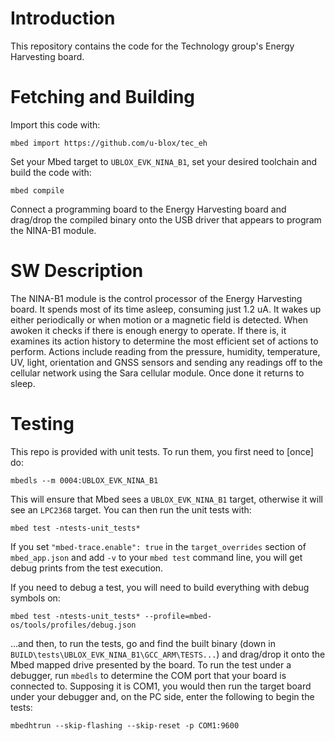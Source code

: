 # Introduction
This repository contains the code for the Technology group's Energy Harvesting board.

# Fetching and Building
Import this code with:

`mbed import https://github.com/u-blox/tec_eh`

Set your Mbed target to `UBLOX_EVK_NINA_B1`, set your desired toolchain and build the code with:

`mbed compile`

Connect a programming board to the Energy Harvesting board and drag/drop the compiled binary onto the USB driver that appears to program the NINA-B1 module.

# SW Description
The NINA-B1 module is the control processor of the Energy Harvesting board.  It spends most of its time asleep, consuming just 1.2 uA.  It wakes up either periodically or when motion or a magnetic field is detected.  When awoken it checks if there is enough energy to operate.  If there is, it examines its action history to determine the most efficient set of actions to perform.  Actions include reading from the pressure, humidity, temperature, UV, light, orientation and GNSS sensors and sending any readings off to the cellular network using the Sara cellular module.  Once done it returns to sleep.


# Testing
This repo is provided with unit tests.  To run them, you first need to [once] do:

`mbedls --m 0004:UBLOX_EVK_NINA_B1`

This will ensure that Mbed sees a `UBLOX_EVK_NINA_B1` target, otherwise it will see an `LPC2368` target.  You can then run the unit tests with:

`mbed test -ntests-unit_tests*`

If you set `"mbed-trace.enable": true` in the `target_overrides` section of `mbed_app.json` and add `-v` to your `mbed test` command line, you will get debug prints from the test execution.

If you need to debug a test, you will need to build everything with debug symbols on:

`mbed test -ntests-unit_tests* --profile=mbed-os/tools/profiles/debug.json`

...and then, to run the tests, go and find the built binary (down in `BUILD\tests\UBLOX_EVK_NINA_B1\GCC_ARM\TESTS...`) and drag/drop it onto the Mbed mapped drive presented by the board. To run the test under a debugger, run `mbedls` to determine the COM port that your board is connected to. Supposing it is COM1, you would then run the target board under your debugger and, on the PC side, enter the following to begin the tests:

`mbedhtrun --skip-flashing --skip-reset -p COM1:9600`